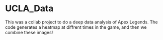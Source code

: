 # UCLA_Data
This was a collab project to do a deep data analysis of Apex Legends. 
The code generates a heatmap at diffrent times in the game, and then we combine these images!
